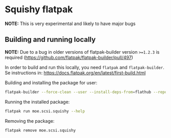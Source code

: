 # Squishy flatpak

**NOTE:** This is very experimental and likely to have major bugs

## Building and running locally

**NOTE:** Due to a bug in older versions of flatpak-builder version `>=1.2.3` is required (https://github.com/flatpak/flatpak-builder/pull/497)

In order to build and run this locally, you need `flatpak` and `flatpak-builder`.
Se instructions in: https://docs.flatpak.org/en/latest/first-build.html

Building and installing the package for user:
```sh
flatpak-builder --force-clean --user --install-deps-from=flathub --repo=repo --install builddir moe.scsi.squishy.yml
```

Running the installed package:
```sh
flatpak run moe.scsi.squishy --help
```

Removing the package:
```sh
flatpak remove moe.scsi.squishy
```
